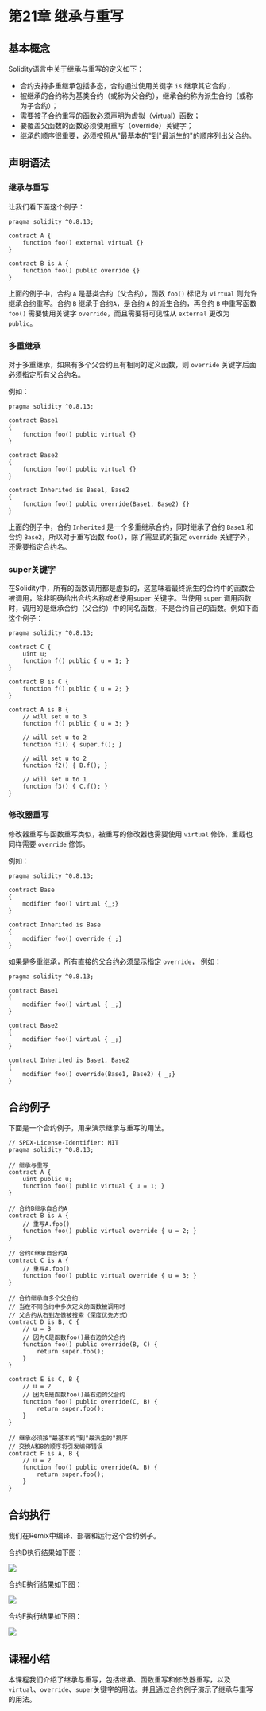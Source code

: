 # 第21章 继承与重写

## 基本概念

Solidity语言中关于继承与重写的定义如下：

+ 合约支持多重继承包括多态，合约通过使用关键字 `is` 继承其它合约；
+ 被继承的合约称为基类合约（或称为父合约），继承合约称为派生合约（或称为子合约）；
+ 需要被子合约重写的函数必须声明为虚拟（virtual）函数；
+ 要覆盖父函数的函数必须使用重写（override）关键字；
+ 继承的顺序很重要，必须按照从"最基本的"到"最派生的"的顺序列出父合约。

## 声明语法

### 继承与重写

让我们看下面这个例子：

```
pragma solidity ^0.8.13;

contract A {
	function foo() external virtual {}
}

contract B is A {
	function foo() public override {}
}
```

上面的例子中，合约 `A` 是基类合约（父合约），函数 `foo()` 标记为 `virtual` 则允许继承合约重写。合约 `B` 继承于合约`A`，是合约 `A` 的派生合约，再合约 `B` 中重写函数 `foo()` 需要使用关键字 `override`，而且需要将可见性从 `external` 更改为 `public`。

### 多重继承

对于多重继承，如果有多个父合约且有相同的定义函数，则 `override` 关键字后面必须指定所有父合约名。

例如：

```
pragma solidity ^0.8.13;

contract Base1
{
    function foo() public virtual {}
}

contract Base2
{
    function foo() public virtual {}
}

contract Inherited is Base1, Base2
{
    function foo() public override(Base1, Base2) {}
}
```

上面的例子中，合约 `Inherited` 是一个多重继承合约，同时继承了合约 `Base1` 和合约 `Base2`，所以对于重写函数 `foo()`，除了需显式的指定 `override` 关键字外，还需要指定合约名。

### super关键字

在Solidity中，所有的函数调用都是虚拟的，这意味着最终派生的合约中的函数会被调用，除非明确给出合约名称或者使用`super` 关键字。当使用 `super` 调用函数时，调用的是继承合约（父合约）中的同名函数，不是合约自己的函数。例如下面这个例子：

```
pragma solidity ^0.8.13;

contract C {
	uint u;
	function f() public { u = 1; }
}

contract B is C {
	function f() public { u = 2; }
}

contract A is B {
	// will set u to 3
	function f() public { u = 3; }
	
	// will set u to 2
	function f1() { super.f(); }
    
	// will set u to 2
	function f2() { B.f(); }
	
	// will set u to 1
	function f3() { C.f(); }
}
```

### 修改器重写

修改器重写与函数重写类似，被重写的修改器也需要使用 `virtual` 修饰，重载也同样需要 `override` 修饰。

例如：

```
pragma solidity ^0.8.13;

contract Base
{
    modifier foo() virtual {_;}
}

contract Inherited is Base
{
    modifier foo() override {_;}
}
```

如果是多重继承，所有直接的父合约必须显示指定 `override`， 例如：

```
pragma solidity ^0.8.13;

contract Base1
{
    modifier foo() virtual { _;}
}

contract Base2
{
    modifier foo() virtual { _;}
}

contract Inherited is Base1, Base2
{
    modifier foo() override(Base1, Base2) { _;}
}
```

## 合约例子

下面是一个合约例子，用来演示继承与重写的用法。

```
// SPDX-License-Identifier: MIT
pragma solidity ^0.8.13;

// 继承与重写
contract A {
    uint public u;
    function foo() public virtual { u = 1; }
}

// 合约B继承自合约A
contract B is A {
    // 重写A.foo()
    function foo() public virtual override { u = 2; }
}

// 合约C继承自合约A
contract C is A {
    // 重写A.foo()
    function foo() public virtual override { u = 3; }
}

// 合约继承自多个父合约
// 当在不同合约中多次定义的函数被调用时
// 父合约从右到左做被搜索（深度优先方式）
contract D is B, C {
    // u = 3
    // 因为C是函数foo()最右边的父合约
    function foo() public override(B, C) {
        return super.foo();
    }
}

contract E is C, B {
    // u = 2
    // 因为B是函数foo()最右边的父合约
    function foo() public override(C, B) {
        return super.foo();
    }
}

// 继承必须按"最基本的"到"最派生的"排序
// 交换A和B的顺序将引发编译错误
contract F is A, B {
    // u = 2
    function foo() public override(A, B) {
        return super.foo();
    }
}
```

## 合约执行

我们在Remix中编译、部署和运行这个合约例子。

合约D执行结果如下图：

![](./images/remix-inheritance-1.png)

合约E执行结果如下图：

![](./images/remix-inheritance-2.png)

合约F执行结果如下图：

![](./images/remix-inheritance-3.png)

## 课程小结

本课程我们介绍了继承与重写，包括继承、函数重写和修改器重写，以及`virtual`、`override`、`super`关键字的用法。并且通过合约例子演示了继承与重写的用法。
